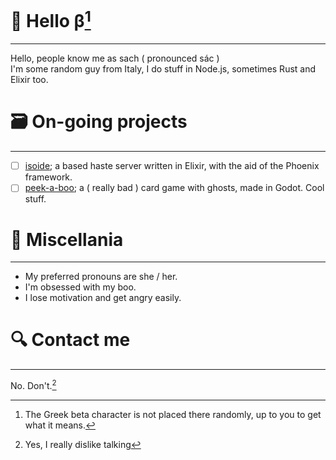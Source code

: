 # 👋 Hello β[^1]
---
Hello, people know me as sach ( pronounced sác )  
I'm some random guy from Italy, I do stuff in Node.js, sometimes Rust and Elixir too.

# 🗃️ On-going projects
---
- [ ] [isoide](https://github.com/ya-sach1/isoide); a based haste server written in Elixir, with the aid of the Phoenix framework.
- [ ] [peek-a-boo](https://github.com/ya-sach1/peek-a-boo); a ( really bad ) card game with ghosts, made in Godot. Cool stuff.

# 🌸 Miscellania
---
- My preferred pronouns are she / her.
- I'm obsessed with my boo.
- I lose motivation and get angry easily.

# 🔍 Contact me
---
No. Don't.[^2]

[^1]: The Greek beta character is not placed there randomly, up to you to get what it means.  
[^2]: Yes, I really dislike talking
